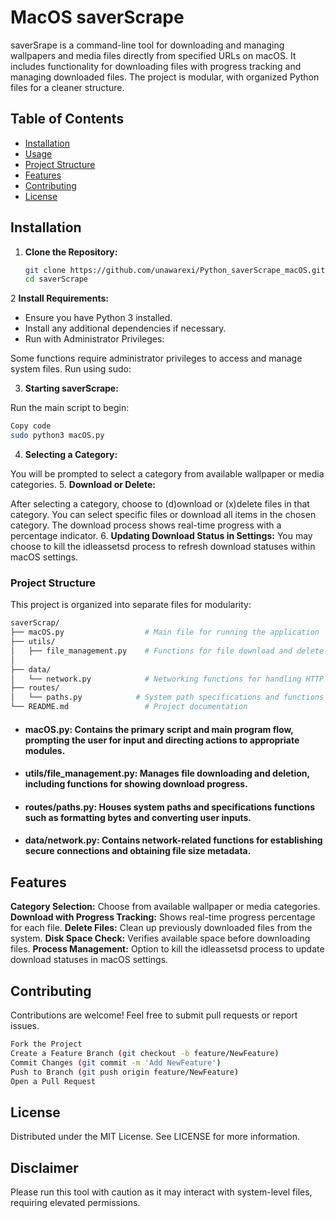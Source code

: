 # MacOS saverScrape

saverSrape is a command-line tool for downloading and managing wallpapers and media files directly from specified URLs on macOS. It includes functionality for downloading files with progress tracking and managing downloaded files. The project is modular, with organized Python files for a cleaner structure.

## Table of Contents
- [Installation](#installation)
- [Usage](#usage)
- [Project Structure](#project-structure)
- [Features](#features)
- [Contributing](#contributing)
- [License](#license)

## Installation

1. **Clone the Repository:**
   ```bash
   git clone https://github.com/unawarexi/Python_saverScrape_macOS.git
   cd saverScrape
   ```
2 **Install Requirements:**

- Ensure you have Python 3 installed.
- Install any additional dependencies if necessary.
- Run with Administrator Privileges:

Some functions require administrator privileges to access and manage system files. Run using sudo:

3. **Starting saverScrape:**

Run the main script to begin:
```bash
Copy code
sudo python3 macOS.py
```
4. **Selecting a Category:**

You will be prompted to select a category from available wallpaper or media categories.
5. **Download or Delete:**

After selecting a category, choose to (d)ownload or (x)delete files in that category. You can select specific files or download all items in the chosen category.
The download process shows real-time progress with a percentage indicator.
6. **Updating Download Status in Settings:**
You may choose to kill the idleassetsd process to refresh download statuses within macOS settings.

### Project Structure
This project is organized into separate files for modularity:

```bash
saverScrap/
├── macOS.py                  # Main file for running the application
├── utils/
│   ├── file_management.py    # Functions for file download and delete operations
│     
├── data/
│   └── network.py            # Networking functions for handling HTTP requests
├── routes/
│   └── paths.py            # System path specifications and functions
└── README.md                 # Project documentation
```
- #### macOS.py: Contains the primary script and main program flow, prompting the user for input and directing actions to appropriate modules.
- #### utils/file_management.py: Manages file downloading and deletion, including functions for showing download progress.
- #### routes/paths.py: Houses system paths and specifications functions such as formatting bytes and converting user inputs.
- #### data/network.py: Contains network-related functions for establishing secure connections and obtaining file size metadata.

## Features
**Category Selection:** Choose from available wallpaper or media categories.
**Download with Progress Tracking:** Shows real-time progress percentage for each file.
**Delete Files:** Clean up previously downloaded files from the system.
**Disk Space Check:** Verifies available space before downloading files.
**Process Management:** Option to kill the idleassetsd process to update download statuses in macOS settings.

## Contributing
Contributions are welcome! Feel free to submit pull requests or report issues.

```bash
Fork the Project
Create a Feature Branch (git checkout -b feature/NewFeature)
Commit Changes (git commit -m 'Add NewFeature')
Push to Branch (git push origin feature/NewFeature)
Open a Pull Request
```
## License
Distributed under the MIT License. See LICENSE for more information.

## Disclaimer
Please run this tool with caution as it may interact with system-level files, requiring elevated permissions.